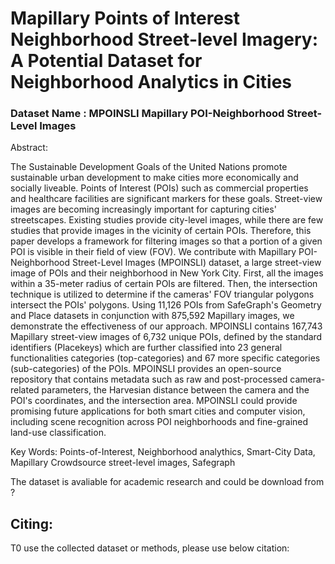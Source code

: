 # Mapillary Points of Interest Neighborhood Street-level Imagery: A Potential Dataset for Neighborhood Analytics in Cities

### Dataset Name : MPOINSLI Mapillary POI-Neighborhood Street-Level Images 


Abstract:

The Sustainable Development Goals of the United Nations promote sustainable urban development to make cities more economically and socially liveable. Points of Interest (POIs) such as commercial properties and healthcare facilities are significant markers for these goals. Street-view images are becoming increasingly important for capturing cities' streetscapes. Existing studies provide city-level images, while there are few studies that provide images in the vicinity of certain POIs. Therefore, this paper develops a framework for filtering images so that a portion of a given POI is visible in their field of view (FOV). We contribute with Mapillary POI-Neighborhood Street-Level Images (MPOINSLI) dataset, a large street-view image of POIs and their neighborhood in New York City. First, all the images within a 35-meter radius of certain POIs are filtered. Then, the intersection technique is utilized to determine if the cameras' FOV triangular polygons intersect the POIs' polygons. Using 11,126 POIs from SafeGraph's Geometry and Place datasets in conjunction with 875,592 Mapillary images, we demonstrate the effectiveness of our approach. MPOINSLI contains 167,743 Mapillary street-view images of 6,732 unique POIs, defined by the standard identifiers (Placekeys) which are further classified into 23 general functionalities categories (top-categories) and 67 more specific categories (sub-categories) of the POIs. MPOINSLI provides an open-source repository that contains metadata such as raw and post-processed camera-related parameters, the Harvesian distance between the camera and the POI's coordinates, and the intersection area. MPOINSLI could provide promising future applications for both smart cities and computer vision, including scene recognition across POI neighborhoods and fine-grained land-use classification.

Key Words: Points-of-Interest, Neighborhood analythics, Smart-City Data, Mapillary Crowdsource street-level images, Safegraph


The dataset is avaliable for academic research and could be download from ?


## Citing: 

T0 use the collected dataset or methods, please use below citation:
